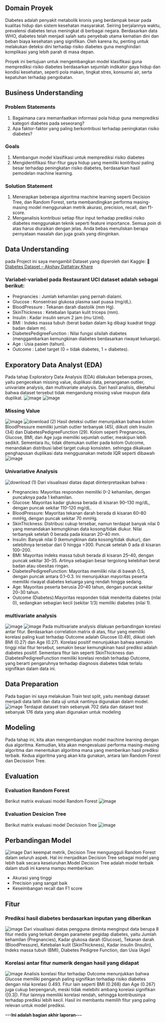 ## Domain Proyek

Diabetes adalah penyakit metabolik kronis yang berdampak besar pada kualitas hidup dan sistem kesehatan masyarakat. Seiring berjalannya waktu, prevalensi diabetes terus meningkat di berbagai negara. Berdasarkan data WHO, diabetes telah menjadi salah satu penyebab utama kematian dini dan beban biaya kesehatan yang signifikan. Oleh karena itu, penting untuk melakukan deteksi dini terhadap risiko diabetes guna menghindari komplikasi yang lebih parah di masa depan.

Proyek ini bertujuan untuk mengembangkan model klasifikasi guna memprediksi risiko diabetes berdasarkan sejumlah indikator gaya hidup dan kondisi kesehatan, seperti pola makan, tingkat stres, konsumsi air, serta kepatuhan terhadap pengobatan.

## Business Understanding

### Problem Statements

1.   Bagaimana cara memanfaatkan informasi pola hidup guna memprediksi kategori diabetes pada seseorang?
2.   Apa faktor-faktor yang paling berkontribusi terhadap peningkatan risiko diabetes?

### Goals

1.   Membangun model klasifikasi untuk memprediksi risiko diabetes
2.   Mengidentifikasi fitur-fitur gaya hidup yang memiliki kontribusi paling besar terhadap peningkatan risiko diabetes, berdasarkan hasil pemodelan machine learning.

### Solution Statement

1.   Menerapkan beberapa algoritma machine learning seperti Decision Tree, dan Random Forest, serta membandingkan performa masing-masing model menggunakan metrik akurasi, precision, recall, dan f1-score.
2.   Menganalisis kontribusi setiap fitur input terhadap prediksi risiko diabetes menggunakan teknik seperti feature importance.
Semua poin di atas harus diuraikan dengan jelas. Anda bebas menuliskan berapa pernyataan masalah dan juga goals yang diinginkan.


## Data Understanding
pada Project ini saya mengambil Dataset yang diperoleh dari Kaggle:
🔗 [Diabetes Dataset – Akshay Dattatray Khare](https://www.kaggle.com/datasets/akshaydattatraykhare/diabetes-dataset)

### Variabel-variabel pada Restaurant UCI dataset adalah sebagai berikut:

* Pregnancies : Jumlah kehamilan yang pernah dialami.
* Glucose : Konsentrasi glukosa plasma saat puasa (mg/dL).
* BloodPressure : Tekanan darah diastolik (mm Hg).
* SkinThickness : Ketebalan lipatan kulit triceps (mm).
* Insulin : Kadar insulin serum 2 jam (mu U/ml).
* BMI : Indeks massa tubuh (berat badan dalam kg dibagi kuadrat tinggi badan dalam m).
* DiabetesPedigreeFunction : Nilai fungsi silsilah diabetes (menggambarkan kemungkinan diabetes berdasarkan riwayat keluarga).
* Age : Usia pasien (tahun).
* Outcome : Label target (0 = tidak diabetes, 1 = diabetes).

## Exporatory Data Analyst (EDA)
Pada tahap Exploratory Data Analysis (EDA) dilakukan beberapa proses, yaitu pengecekan missing value, duplikasi data, penanganan outlier, univariate analysis, dan multivariate analysis. Dari hasil analisis, diketahui bahwa dataset tersebut tidak mengandung missing value maupun data duplikat.
![image](https://github.com/user-attachments/assets/fd1a287e-3e3f-49bb-b34b-c6e6fd5cca78)
![image](https://github.com/user-attachments/assets/ac166495-63e9-44e6-bcf1-a40fb04e0a98)

### Missing Value
![image](https://github.com/user-attachments/assets/8c5f7480-bd39-4f3a-8531-e13327d372d9)
![download (2)](https://github.com/user-attachments/assets/e5b4432a-c2d5-4820-a9c7-b6bd1c516047)
Hasil deteksi outlier menunjukkan bahwa kolom BloodPressure memiliki jumlah outlier terbanyak (45), diikuti oleh Insulin (34) dan DiabetesPedigreeFunction (29). Kolom seperti Pregnancies, Glucose, BMI, dan Age juga memiliki sejumlah outlier, meskipun lebih sedikit. Sementara itu, tidak ditemukan outlier pada kolom Outcome, menandakan distribusi label target cukup konsisten. sehingga dikakuan penghapusan duplikasi data mengguanakan metode IQR seperti dibawah
![image](https://github.com/user-attachments/assets/61489343-0ca1-4694-b79a-d0f423734931)


### Univariative Analysis
![download (1)](https://github.com/user-attachments/assets/b1566f3e-7e66-48a5-8c37-4a556d4714dd)
Dari visualisasi diatas dapat diinterpretasikan bahwa :
* Pregnancies: Mayoritas responden memiliki 0–2 kehamilan, dengan puncaknya pada 1 kehamilan.
* Glucose: Mayoritas kadar glukosa berada di kisaran 90–130 mg/dL, dengan puncak sekitar 110–120 mg/dL.
* BloodPressure: Mayoritas tekanan darah berada di kisaran 60–80 mmHg, dengan puncak sekitar 70 mmHg.
* SkinThickness: Distribusi cukup tersebar, namun terdapat banyak nilai 0 yang menandakan kemungkinan data kosong/tidak diukur. Nilai terbanyak setelah 0 berada pada kisaran 20–40 mm.
* Insulin: Banyak nilai 0 (kemungkinan data kosong/tidak diukur), dan selebihnya tersebar dari 0 hingga >300. Puncak setelah 0 ada di kisaran 100–200.
* BMI: Mayoritas indeks massa tubuh berada di kisaran 25–40, dengan puncak sekitar 30–35. Artinya sebagian besar tergolong kelebihan berat badan atau obesitas ringan.
* DiabetesPedigreeFunction: Mayoritas memiliki nilai di bawah 0.5, dengan puncak antara 0.1–0.3. Ini menunjukkan mayoritas peserta memiliki riwayat diabetes keluarga yang rendah hingga sedang.
* Age: Mayoritas peserta berusia 20–40 tahun, dengan puncak sekitar 20–30 tahun.
* Outcome (Diabetes):Mayoritas responden tidak menderita diabetes (nilai 0), sedangkan sebagian kecil (sekitar 1/3) memiliki diabetes (nilai 1).

### multivariate analysis
![image](https://github.com/user-attachments/assets/9479edb1-7122-41e5-af0f-12266941029e)
![image](https://github.com/user-attachments/assets/883abc8f-8ece-4ab8-8dba-4efc5055b86e)
Pada multivariate analysis dilakuan perbandingan korelasi antar fitur. Berdasarkan correlation matrix di atas, fitur yang memiliki korelasi paling kuat terhadap Outcome adalah Glucose (0.49), diikuti oleh BMI (0.27) dan Age (0.27). Korelasi positif menunjukkan bahwa semakin tinggi nilai fitur tersebut, semakin besar kemungkinan hasil prediksi adalah diabetes positif. Sementara fitur lain seperti SkinThickness dan DiabetesPedigreeFunction memiliki korelasi rendah terhadap Outcome, yang berarti pengaruhnya terhadap diagnosis diabetes tidak terlalu signifikan dalam data ini.

## Data Preparation
Pada bagian ini saya melakukan Train test split, yaitu membagi dataset menjadi data latih dan data uji untuk nantinya digunakan dalam model.
![image](https://github.com/user-attachments/assets/d1e0bcef-4ced-4e99-9ce6-1e3e18925a6c)
Terdapat dataset train sebanyak 702 data dan dataset test sebanyak 176 data yang akan digunakan untuk modeling

## Modeling
Pada tahap ini, kita akan mengembangkan model machine learning dengan dua algoritma. Kemudian, kita akan mengevaluasi performa masing-masing algoritma dan menentukan algoritma mana yang memberikan hasil prediksi terbaik. Kedua algoritma yang akan kita gunakan, antara lain Random Forest dan Decission Tree.

## Evaluation
### Evaluation Random Forest
Berikut matrix evaluasi model Random Forest
![image](https://github.com/user-attachments/assets/d0241184-d535-4da8-9811-c97d8b52c3bc)
### Evaluation Desicion Tree
Berikut matrix evaluasi model Decission Tree
![image](https://github.com/user-attachments/assets/34f73faa-54df-442b-bc39-cc8ac4092a68)

## Perbandingan Model
![image](https://github.com/user-attachments/assets/2628e785-22a8-4a73-be41-3f41a9fc5783)
Dari keempat metrik, Decision Tree mengungguli Random Forest dalam seluruh aspek. Hal ini menjadikan Decision Tree sebagai model yang lebih baik secara keseluruhan.Model Decision Tree adalah model terbaik dalam studi ini karena mampu memberikan:
* Akurasi yang tinggi
* Precision yang sangat baik
* Keseimbangan recall dan F1 score

## Fitur
### Prediksi hasil diabetes berdasarkan inputan yang diberikan
![image](https://github.com/user-attachments/assets/7d7687e8-8950-46ed-88e6-84d3fe06a673)
Dari visualisasi diatas pengguna diminta menginput data berupa 8 fitur medis yang terkait dengan parameter pegidap diabetes, yaitu Jumlah kehamilan (Pregnancies), Kadar glukosa darah (Glucose), Tekanan darah (BloodPressure), Ketebalan kulit (SkinThickness), Kadar insulin (Insulin), Indeks massa tubuh (BMI), Diabetes Pedigree Function, dan Usia (Age)

### Korelasi antar fitur numerik dengan hasil yang didapat
![image](https://github.com/user-attachments/assets/855d1c5d-b36d-4197-9748-2fe4665b0b69)
Analisis korelasi fitur terhadap Outcome menunjukkan bahwa Glucose memiliki pengaruh paling signifikan terhadap risiko diabetes dengan nilai korelasi 0.493. Fitur lain seperti BMI (0.268) dan Age (0.267) juga cukup berpengaruh, meski tidak melebihi ambang korelasi signifikan (|0.3|). Fitur lainnya memiliki korelasi rendah, sehingga kontribusinya terhadap prediksi lebih kecil. Hasil ini membantu memilih fitur yang paling relevan untuk model prediksi.


**---Ini adalah bagian akhir laporan---**
